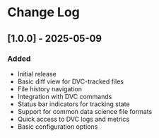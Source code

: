 # Change Log

## [1.0.0] - 2025-05-09

### Added

- Initial release
- Basic diff view for DVC-tracked files
- File history navigation
- Integration with DVC commands
- Status bar indicators for tracking state
- Support for common data science file formats
- Quick access to DVC logs and metrics
- Basic configuration options
